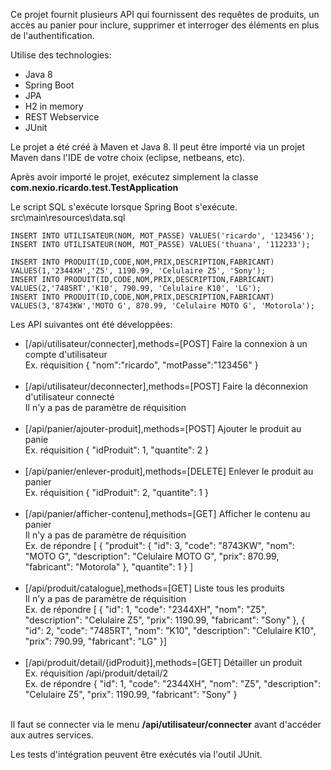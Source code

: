 Ce projet fournit plusieurs API qui fournissent des requêtes de produits, un accès au panier pour inclure, supprimer et interroger des éléments en plus de l'authentification.


Utilise des technologies:
<ul>
<li>Java 8</li>
<li>Spring Boot</li>
<li>JPA</li>
<li>H2 in memory</li>
<li>REST Webservice</li>
<li>JUnit</li>
</ul>
Le projet a été créé à Maven et Java 8.
Il peut être importé via un projet Maven dans l'IDE de votre choix (eclipse, netbeans, etc).

Après avoir importé le projet, exécutez simplement la classe <b>com.nexio.ricardo.test.TestApplication</b>


Le script SQL s'exécute lorsque Spring Boot s'exécute.
src\main\resources\data.sql

```
INSERT INTO UTILISATEUR(NOM, MOT_PASSE) VALUES('ricardo', '123456');
INSERT INTO UTILISATEUR(NOM, MOT_PASSE) VALUES('thuana', '112233');

INSERT INTO PRODUIT(ID,CODE,NOM,PRIX,DESCRIPTION,FABRICANT) VALUES(1,'2344XH','Z5', 1190.99, 'Celulaire Z5', 'Sony');
INSERT INTO PRODUIT(ID,CODE,NOM,PRIX,DESCRIPTION,FABRICANT) VALUES(2,'7485RT','K10', 790.99, 'Celulaire K10', 'LG');
INSERT INTO PRODUIT(ID,CODE,NOM,PRIX,DESCRIPTION,FABRICANT) VALUES(3,'8743KW','MOTO G', 870.99, 'Celulaire MOTO G', 'Motorola');
```

Les API suivantes ont été développées:
<ul>
<li>[/api/utilisateur/connecter],methods=[POST] Faire la connexion à un compte d'utilisateur</li>
  Ex. réquisition {
	"nom":"ricardo",
	"motPasse":"123456"
}
<br></br>
<li>[/api/utilisateur/deconnecter],methods=[POST] Faire la déconnexion d'utilisateur connecté</li>
 Il n'y a pas de paramètre de réquisition
<br></br>
<li>[/api/panier/ajouter-produit],methods=[POST]  Ajouter le produit au panie </li>
Ex. réquisition {
	"idProduit": 1,
	"quantite": 2
}
<br></br>
<li>[/api/panier/enlever-produit],methods=[DELETE] Enlever le produit au panier</li>
 Ex. réquisition {
	"idProduit": 2,
	"quantite": 1
}
<br></br>
<li>[/api/panier/afficher-contenu],methods=[GET] Afficher le contenu au panier</li>
  Il n'y a pas de paramètre de réquisition
  </br>
  Ex. de répondre
  [
    {
        "produit": {
            "id": 3,
            "code": "8743KW",
            "nom": "MOTO G",
            "description": "Celulaire MOTO G",
            "prix": 870.99,
            "fabricant": "Motorola"
        },
        "quantite": 1
    }
]
<br></br>
<li>[/api/produit/catalogue],methods=[GET] Liste tous les produits</li>
  Il n'y a pas de paramètre de réquisition
  </br>
  Ex. de répondre
  [
    {
        "id": 1,
        "code": "2344XH",
        "nom": "Z5",
        "description": "Celulaire Z5",
        "prix": 1190.99,
        "fabricant": "Sony"
    },
    {
        "id": 2,
        "code": "7485RT",
        "nom": "K10",
        "description": "Celulaire K10",
        "prix": 790.99,
        "fabricant": "LG"
    }]
<br></br>
<li>[/api/produit/detail/{idProduit}],methods=[GET] Détailler un produit</li>
Ex. réquisition /api/produit/detail/2
</br>
Ex. de répondre
  {
    "id": 1,
    "code": "2344XH",
    "nom": "Z5",
    "description": "Celulaire Z5",
    "prix": 1190.99,
    "fabricant": "Sony"
}
<br></br>
</ul>


Il faut se connecter via le menu <b>/api/utilisateur/connecter</b> avant d'accéder aux autres services.

Les tests d'intégration peuvent être exécutés via l'outil JUnit.
